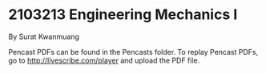 # 2103213 Engineering Mechanics I
By Surat Kwanmuang

Pencast PDFs can be found in the Pencasts folder.
To replay Pencast PDFs, go to http://livescribe.com/player and upload the PDF file.

